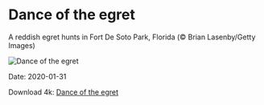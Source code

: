 # Dance of the egret

A reddish egret hunts in Fort De Soto Park, Florida (© Brian Lasenby/Getty Images)

![Dance of the egret](https://bing.com/th?id=OHR.ReddishEgret_EN-US2958831498_UHD.jpg&rf=LaDigue_UHD.jpg&pid=hp&w=1024&h=576)

Date: 2020-01-31

Download 4k: [Dance of the egret](https://bing.com/th?id=OHR.ReddishEgret_EN-US2958831498_UHD.jpg&rf=LaDigue_UHD.jpg&pid=hp&w=3840&h=2160)

